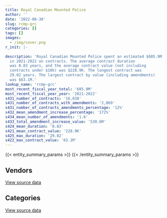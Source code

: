 ```yaml
---
title: Royal Canadian Mounted Police
author: ''
date: '2022-08-30'
slug: rcmp-grc
categories: []
tags: []
images:
  - /img/cover.png
r_init: |-
  
description: 'Royal Canadian Mounted Police spent an estimated $605.9M
  in 2021-2022 on contracts. The average contract duration
  was 0.83 years, and the average contract value (not including
  contracts under $10k) was $228.9K. The longest contract was
  29.02 years. The largest contract by value (including amendments)
  was $63.1M.'
lookup_name: 'rcmp-grc'
most_recent_fiscal_year_total: '605.9M'
most_recent_fiscal_year_year: '2021-2022'
s431_number_of_contracts: '16,838'
s431_number_of_contracts_with_amendments: '2,069'
s431_number_of_contracts_amendments_percentage: '12%'
s432_mean_amendment_increase_percentage: '172%'
s434_mean_number_of_amendments: '1.6'
s433_total_amendment_increase_value: '530.6M'
s424_mean_duration: '0.83'
s421_mean_contract_value: '228.9K'
s425_max_duration: '29.02'
s422_max_contract_value: '63.1M'
---
```


<script src="/rmarkdown-libs/htmlwidgets/htmlwidgets.js"></script>
<link href="/rmarkdown-libs/datatables-css/datatables-crosstalk.css" rel="stylesheet" />
<script src="/rmarkdown-libs/datatables-binding/datatables.js"></script>
<script src="/rmarkdown-libs/jquery/jquery-3.6.0.min.js"></script>
<link href="/rmarkdown-libs/dt-core-bootstrap/css/dataTables.bootstrap.min.css" rel="stylesheet" />
<link href="/rmarkdown-libs/dt-core-bootstrap/css/dataTables.bootstrap.extra.css" rel="stylesheet" />
<script src="/rmarkdown-libs/dt-core-bootstrap/js/jquery.dataTables.min.js"></script>
<script src="/rmarkdown-libs/dt-core-bootstrap/js/dataTables.bootstrap.min.js"></script>
<link href="/rmarkdown-libs/crosstalk/css/crosstalk.min.css" rel="stylesheet" />
<script src="/rmarkdown-libs/crosstalk/js/crosstalk.min.js"></script>
<script src="/rmarkdown-libs/htmlwidgets/htmlwidgets.js"></script>
<link href="/rmarkdown-libs/datatables-css/datatables-crosstalk.css" rel="stylesheet" />
<script src="/rmarkdown-libs/datatables-binding/datatables.js"></script>
<script src="/rmarkdown-libs/jquery/jquery-3.6.0.min.js"></script>
<link href="/rmarkdown-libs/dt-core-bootstrap/css/dataTables.bootstrap.min.css" rel="stylesheet" />
<link href="/rmarkdown-libs/dt-core-bootstrap/css/dataTables.bootstrap.extra.css" rel="stylesheet" />
<script src="/rmarkdown-libs/dt-core-bootstrap/js/jquery.dataTables.min.js"></script>
<script src="/rmarkdown-libs/dt-core-bootstrap/js/dataTables.bootstrap.min.js"></script>
<link href="/rmarkdown-libs/crosstalk/css/crosstalk.min.css" rel="stylesheet" />
<script src="/rmarkdown-libs/crosstalk/js/crosstalk.min.js"></script>

{{< entity_summary_params >}}
{{< /entity_summary_params >}}

## Vendors

<div id="htmlwidget-1" style="width:100%;height:auto;" class="datatables html-widget"></div>
<script type="application/json" data-for="htmlwidget-1">{"x":{"style":"bootstrap","filter":"none","vertical":false,"data":[["<a href=\"/vendors/1x1_architecture/\">1X1 Architecture<\/a>","<a href=\"/vendors/3d_datacomm/\">3D datacomm<\/a>","<a href=\"/vendors/3m_canada_company/\">3M Canada Company<\/a>","<a href=\"/vendors/4_office_automation/\">4 Office Automation<\/a>","<a href=\"/vendors/abbott/\">Abbott<\/a>","<a href=\"/vendors/acart_communications/\">Acart Communications<\/a>","<a href=\"/vendors/accenture/\">Accenture<\/a>","<a href=\"/vendors/access_2_networks/\">Access 2 Networks<\/a>","<a href=\"/vendors/acklands_grainger/\">Acklands Grainger<\/a>","<a href=\"/vendors/act/\">ACT<\/a>","<a href=\"/vendors/adapt_pharma_canada/\">Adapt Pharma Canada<\/a>","<a href=\"/vendors/adga_group/\">ADGA Group<\/a>","<a href=\"/vendors/adobe/\">Adobe<\/a>","<a href=\"/vendors/adrm_technology_consulting/\">ADRM Technology Consulting<\/a>","<a href=\"/vendors/advanced_business_interiors/\">Advanced Business Interiors<\/a>","<a href=\"/vendors/advanced_chippewa_technologies/\">Advanced Chippewa Technologies<\/a>","<a href=\"/vendors/aecom/\">AECOM<\/a>","<a href=\"/vendors/aeg_fuels/\">AEG Fuels<\/a>","<a href=\"/vendors/aero_feu/\">Aero Feu<\/a>","<a href=\"/vendors/aero_supplies/\">Aero Supplies<\/a>","<a href=\"/vendors/agilent/\">Agilent<\/a>","<a href=\"/vendors/ainsworth/\">Ainsworth<\/a>","<a href=\"/vendors/air_inuit/\">Air Inuit<\/a>","<a href=\"/vendors/air_tindi/\">Air Tindi<\/a>","<a href=\"/vendors/airboss_defense/\">AirBoss Defense<\/a>","<a href=\"/vendors/airbus/\">Airbus<\/a>","<a href=\"/vendors/alliance_energy/\">Alliance Energy<\/a>","<a href=\"/vendors/alpine_helicopters/\">Alpine Helicopters<\/a>","<a href=\"/vendors/altis_human_resources/\">Altis Human Resources<\/a>","<a href=\"/vendors/anixter/\">Anixter<\/a>","<a href=\"/vendors/aon_reed_stenhouse/\">Aon Reed Stenhouse<\/a>","<a href=\"/vendors/apparel_trimmings/\">Apparel Trimmings<\/a>","<a href=\"/vendors/applied_electonics/\">Applied Electonics<\/a>","<a href=\"/vendors/aqua_lung_canada/\">Aqua Lung Canada<\/a>","<a href=\"/vendors/architecture_49/\">Architecture 49<\/a>","<a href=\"/vendors/architecture_evoq/\">Architecture EVOQ<\/a>","<a href=\"/vendors/artemp_personnel_services/\">Artemp Personnel Services<\/a>","<a href=\"/vendors/artex_sportswear/\">Artex Sportswear<\/a>","<a href=\"/vendors/asc_germany/\">ASC Germany<\/a>","<a href=\"/vendors/atco/\">ATCO<\/a>","<a href=\"/vendors/atlantic_business_interiors/\">Atlantic Business Interiors<\/a>","<a href=\"/vendors/avi_spl_canada/\">AVI SPL Canada<\/a>","<a href=\"/vendors/baja_construction_canada/\">Baja Construction Canada<\/a>","<a href=\"/vendors/bargreen_ellingson/\">Bargreen Ellingson<\/a>","<a href=\"/vendors/bc_hydro/\">BC Hydro<\/a>","<a href=\"/vendors/bell_canada/\">Bell Canada<\/a>","<a href=\"/vendors/bighorn_construction/\">Bighorn Construction<\/a>","<a href=\"/vendors/bird_construction_company/\">Bird Construction Company<\/a>","<a href=\"/vendors/black_mcdonald/\">Black McDonald<\/a>","<a href=\"/vendors/blackberry/\">Blackberry<\/a>","<a href=\"/vendors/bluewave_energy/\">Bluewave Energy<\/a>","<a href=\"/vendors/bmc_software_canada/\">BMC Software Canada<\/a>","<a href=\"/vendors/bombardier/\">Bombardier<\/a>","<a href=\"/vendors/bouthillette_parizeau/\">Bouthillette Parizeau<\/a>","<a href=\"/vendors/brawn_construction/\">Brawn Construction<\/a>","<a href=\"/vendors/brook_construction/\">Brook Construction<\/a>","<a href=\"/vendors/brookfield_asset_management/\">Brookfield Asset Management<\/a>","<a href=\"/vendors/brookfield_global_integrated_solutions/\">Brookfield Global Integrated Solutions<\/a>","<a href=\"/vendors/brs_innovations/\">BRS Innovations<\/a>","<a href=\"/vendors/bureau_veritas/\">Bureau Veritas<\/a>","<a href=\"/vendors/buttcon/\">Buttcon<\/a>","<a href=\"/vendors/cache_computer_consulting/\">Cache Computer Consulting<\/a>","<a href=\"/vendors/cadex/\">Cadex<\/a>","<a href=\"/vendors/calian/\">Calian<\/a>","<a href=\"/vendors/canada_post/\">Canada Post<\/a>","<a href=\"/vendors/canadian_bank_note_company/\">Canadian Bank Note Company<\/a>","<a href=\"/vendors/canadian_corps_of_commissionaires/\">Canadian Corps of Commissionaires<\/a>","<a href=\"/vendors/canadian_helicopters/\">Canadian Helicopters<\/a>","<a href=\"/vendors/canadian_maritime_engineering/\">Canadian Maritime Engineering<\/a>","<a href=\"/vendors/canadian_north/\">Canadian North<\/a>","<a href=\"/vendors/canon/\">Canon<\/a>","<a href=\"/vendors/cansel_survey_equipment/\">Cansel Survey Equipment<\/a>","<a href=\"/vendors/carahsoft_technology/\">Carahsoft Technology<\/a>","<a href=\"/vendors/carmichael_engineering/\">Carmichael Engineering<\/a>","<a href=\"/vendors/cascade_aerospace/\">Cascade Aerospace<\/a>","<a href=\"/vendors/cbci_telecom/\">CBCI Telecom<\/a>","<a href=\"/vendors/cbcl/\">CBCL<\/a>","<a href=\"/vendors/cdw_canada/\">CDW Canada<\/a>","<a href=\"/vendors/cgi/\">CGI<\/a>","<a href=\"/vendors/chandos_construction/\">Chandos Construction<\/a>","<a href=\"/vendors/charron_human_resources/\">Charron Human Resources<\/a>","<a href=\"/vendors/cima/\">CIMA<\/a>","<a href=\"/vendors/cision_canada/\">Cision Canada<\/a>","<a href=\"/vendors/cistel_technology/\">Cistel Technology<\/a>","<a href=\"/vendors/click_networks/\">Click Networks<\/a>","<a href=\"/vendors/closereach/\">CloseReach<\/a>","<a href=\"/vendors/cofomo/\">Cofomo<\/a>","<a href=\"/vendors/colliers_project_leaders/\">Colliers Project Leaders<\/a>","<a href=\"/vendors/colt_canada/\">Colt Canada<\/a>","<a href=\"/vendors/commvault_systems/\">Commvault Systems<\/a>","<a href=\"/vendors/compugen/\">Compugen<\/a>","<a href=\"/vendors/con_pro_industries_canada/\">Con Pro Industries Canada<\/a>","<a href=\"/vendors/concept_controls/\">Concept Controls<\/a>","<a href=\"/vendors/construction_couture_tanguay/\">Construction Couture Tanguay<\/a>","<a href=\"/vendors/construction_ric/\">Construction RIC<\/a>","<a href=\"/vendors/contract_community/\">Contract Community<\/a>","<a href=\"/vendors/convergint_technologies/\">Convergint Technologies<\/a>","<a href=\"/vendors/coradix_technology_consulting/\">Coradix Technology Consulting<\/a>","<a href=\"/vendors/ctoms/\">CTOMS<\/a>","<a href=\"/vendors/cummins_canada/\">Cummins Canada<\/a>","<a href=\"/vendors/d4is_solutions/\">D4IS Solutions<\/a>","<a href=\"/vendors/dalian_enterprises/\">Dalian Enterprises<\/a>","<a href=\"/vendors/decisive_group/\">Decisive Group<\/a>","<a href=\"/vendors/defran/\">Defran<\/a>","<a href=\"/vendors/delco_automation/\">Delco Automation<\/a>","<a href=\"/vendors/dell_computer/\">Dell Computer<\/a>","<a href=\"/vendors/deloitte_and_touche/\">Deloitte and Touche<\/a>","<a href=\"/vendors/dillon_consulting/\">Dillon Consulting<\/a>","<a href=\"/vendors/dls_technology/\">DLS Technology<\/a>","<a href=\"/vendors/donna_cona/\">Donna Cona<\/a>","<a href=\"/vendors/draeger/\">Draeger<\/a>","<a href=\"/vendors/dymech_engineering/\">Dymech Engineering<\/a>","<a href=\"/vendors/dynabook_canada/\">Dynabook Canada<\/a>","<a href=\"/vendors/e_construction/\">E Construction<\/a>","<a href=\"/vendors/ebsco_canada/\">EBSCO Canada<\/a>","<a href=\"/vendors/eclipsys_solutions/\">Eclipsys Solutions<\/a>","<a href=\"/vendors/ecole_de_langues_abce/\">Ecole De Langues Abce<\/a>","<a href=\"/vendors/ekos_research_associates/\">Ekos Research Associates<\/a>","<a href=\"/vendors/ellisdon/\">Ellisdon<\/a>","<a href=\"/vendors/elsevier/\">Elsevier<\/a>","<a href=\"/vendors/emcon_services/\">Emcon Services<\/a>","<a href=\"/vendors/emergent_biosolutions/\">Emergent Biosolutions<\/a>","<a href=\"/vendors/empowered_networks/\">Empowered Networks<\/a>","<a href=\"/vendors/entrust/\">Entrust<\/a>","<a href=\"/vendors/eperformance/\">Eperformance<\/a>","<a href=\"/vendors/ernst_young/\">Ernst Young<\/a>","<a href=\"/vendors/esri/\">ESRI<\/a>","<a href=\"/vendors/evaluation_personnel_selection/\">Evaluation Personnel Selection<\/a>","<a href=\"/vendors/excel_human_resources/\">Excel Human Resources<\/a>","<a href=\"/vendors/exp_services/\">EXP Services<\/a>","<a href=\"/vendors/factiva/\">Factiva<\/a>","<a href=\"/vendors/fast_forward_french/\">Fast Forward French<\/a>","<a href=\"/vendors/fast_track_staffing/\">Fast Track Staffing<\/a>","<a href=\"/vendors/fca_canada/\">FCA Canada<\/a>","<a href=\"/vendors/felix_technology/\">Felix Technology<\/a>","<a href=\"/vendors/fia_group/\">Fia Group<\/a>","<a href=\"/vendors/first_air/\">First Air<\/a>","<a href=\"/vendors/flightsafety_canada/\">FlightSafety Canada<\/a>","<a href=\"/vendors/flynn_canada/\">Flynn Canada<\/a>","<a href=\"/vendors/ford_motor_company/\">Ford Motor Company<\/a>","<a href=\"/vendors/fort_garry_fire_truck/\">Fort Garry Fire Truck<\/a>","<a href=\"/vendors/gamble_technologies/\">Gamble Technologies<\/a>","<a href=\"/vendors/gap_wireless/\">Gap Wireless<\/a>","<a href=\"/vendors/garda_security_group/\">Garda Security Group<\/a>","<a href=\"/vendors/gartner/\">Gartner<\/a>","<a href=\"/vendors/gateway_mechanical_services/\">Gateway Mechanical Services<\/a>","<a href=\"/vendors/gdi_services/\">GDI Services<\/a>","<a href=\"/vendors/general_dynamics/\">General Dynamics<\/a>","<a href=\"/vendors/general_electric_canada/\">General Electric Canada<\/a>","<a href=\"/vendors/general_motors/\">General Motors<\/a>","<a href=\"/vendors/genesis_integration/\">Genesis Integration<\/a>","<a href=\"/vendors/gfl_environmental/\">GFL Environmental<\/a>","<a href=\"/vendors/gilmore_reproductions/\">Gilmore Reproductions<\/a>","<a href=\"/vendors/glasshouse_systems/\">GlassHouse Systems<\/a>","<a href=\"/vendors/global_knowledge/\">Global Knowledge<\/a>","<a href=\"/vendors/global_total_office/\">Global Total Office<\/a>","<a href=\"/vendors/global_upholstery/\">Global Upholstery<\/a>","<a href=\"/vendors/government_of_the_nwt/\">Government of the NWT<\/a>","<a href=\"/vendors/grand_toy/\">Grand Toy<\/a>","<a href=\"/vendors/graybridge_international_consulting/\">Graybridge International Consulting<\/a>","<a href=\"/vendors/great_slave_helicopters/\">Great Slave Helicopters<\/a>","<a href=\"/vendors/greendale_resources/\">Greendale Resources<\/a>","<a href=\"/vendors/haworth/\">Haworth<\/a>","<a href=\"/vendors/hewlett_packard/\">Hewlett Packard<\/a>","<a href=\"/vendors/hipperson_construction/\">Hipperson Construction<\/a>","<a href=\"/vendors/hitachi_data_systems/\">Hitachi Data Systems<\/a>","<a href=\"/vendors/hitrac/\">Hitrac<\/a>","<a href=\"/vendors/honeywell/\">Honeywell<\/a>","<a href=\"/vendors/horizant/\">Horizant<\/a>","<a href=\"/vendors/human_logistics/\">Human Logistics<\/a>","<a href=\"/vendors/humansystems/\">HumanSystems<\/a>","<a href=\"/vendors/hypertec/\">Hypertec<\/a>","<a href=\"/vendors/i4c_information_technology/\">I4C Information Technology<\/a>","<a href=\"/vendors/ibiska_telecom/\">Ibiska Telecom<\/a>","<a href=\"/vendors/ibm_canada/\">IBM Canada<\/a>","<a href=\"/vendors/illumina_canada/\">Illumina Canada<\/a>","<a href=\"/vendors/imperial_oil/\">Imperial Oil<\/a>","<a href=\"/vendors/info_tech_research_group/\">Info Tech Research Group<\/a>","<a href=\"/vendors/insa/\">Insa<\/a>","<a href=\"/vendors/integra_networks/\">Integra Networks<\/a>","<a href=\"/vendors/interactive_audio_visual/\">Interactive Audio Visual<\/a>","<a href=\"/vendors/international_reporting/\">International Reporting<\/a>","<a href=\"/vendors/interworks_contracting/\">Interworks Contracting<\/a>","<a href=\"/vendors/inukshuk_construction/\">Inukshuk Construction<\/a>","<a href=\"/vendors/ipss/\">IPSS<\/a>","<a href=\"/vendors/iron_mountain/\">Iron Mountain<\/a>","<a href=\"/vendors/island_west_coast_developments/\">Island West Coast Developments<\/a>","<a href=\"/vendors/itex/\">ITEX<\/a>","<a href=\"/vendors/jht_defense/\">JHT Defense<\/a>","<a href=\"/vendors/johnson_controls_canada/\">Johnson Controls Canada<\/a>","<a href=\"/vendors/joneljim_concrete_construction/\">Joneljim Concrete Construction<\/a>","<a href=\"/vendors/jp2g_consultants/\">JP2G Consultants<\/a>","<a href=\"/vendors/k_rite_construction/\">K Rite Construction<\/a>","<a href=\"/vendors/kenn_borek_air/\">Kenn Borek Air<\/a>","<a href=\"/vendors/keysight_technologies_canada/\">Keysight Technologies Canada<\/a>","<a href=\"/vendors/kia_canada/\">Kia Canada<\/a>","<a href=\"/vendors/kone/\">KONE<\/a>","<a href=\"/vendors/kongsberg/\">Kongsberg<\/a>","<a href=\"/vendors/konica_minolta_business_solutions/\">Konica Minolta Business Solutions<\/a>","<a href=\"/vendors/kpmg/\">KPMG<\/a>","<a href=\"/vendors/kudlik_construction/\">Kudlik Construction<\/a>","<a href=\"/vendors/l_p_royer/\">L P Royer<\/a>","<a href=\"/vendors/l3harris/\">L3Harris<\/a>","<a href=\"/vendors/language_research_development_group/\">Language Research Development Group<\/a>","<a href=\"/vendors/lansdowne_technologies/\">Lansdowne Technologies<\/a>","<a href=\"/vendors/larry_penner_enterprises/\">Larry Penner Enterprises<\/a>","<a href=\"/vendors/laurentian_technologies/\">Laurentian Technologies<\/a>","<a href=\"/vendors/laval_fortin/\">Laval Fortin<\/a>","<a href=\"/vendors/lear_construction/\">Lear Construction<\/a>","<a href=\"/vendors/lengkeek_vessel_engineering/\">Lengkeek Vessel Engineering<\/a>","<a href=\"/vendors/levaero_aviation/\">Levaero Aviation<\/a>","<a href=\"/vendors/levitt_safety/\">Levitt Safety<\/a>","<a href=\"/vendors/life_technologies/\">Life Technologies<\/a>","<a href=\"/vendors/lloyd_libke_law_enforcement_sales/\">Lloyd Libke Law Enforcement Sales<\/a>","<a href=\"/vendors/m_d_charlton/\">M D Charlton<\/a>","<a href=\"/vendors/manitoba_hydro/\">Manitoba Hydro<\/a>","<a href=\"/vendors/maplesoft_consulting/\">Maplesoft Consulting<\/a>","<a href=\"/vendors/med_eng_holdings/\">Med Eng Holdings<\/a>","<a href=\"/vendors/mega_tech/\">Mega Tech<\/a>","<a href=\"/vendors/meggitt/\">Meggitt<\/a>","<a href=\"/vendors/mercury_marine/\">Mercury Marine<\/a>","<a href=\"/vendors/metalcraft_marine/\">Metalcraft Marine<\/a>","<a href=\"/vendors/michel_bastarache_societe_professionnelle/\">Michel Bastarache Societe Professionnelle<\/a>","<a href=\"/vendors/microsoft_canada/\">Microsoft Canada<\/a>","<a href=\"/vendors/mid_canada_mod_center/\">Mid Canada Mod Center<\/a>","<a href=\"/vendors/millbrook_tactical/\">Millbrook Tactical<\/a>","<a href=\"/vendors/mindwire_systems/\">Mindwire Systems<\/a>","<a href=\"/vendors/ministry_of_finance/\">Ministry of Finance<\/a>","<a href=\"/vendors/mishkumi_technologies/\">Mishkumi Technologies<\/a>","<a href=\"/vendors/mitsubishi_motor_sales/\">Mitsubishi Motor Sales<\/a>","<a href=\"/vendors/mnp/\">MNP<\/a>","<a href=\"/vendors/mobile_resource_group/\">Mobile Resource Group<\/a>","<a href=\"/vendors/modis_canada/\">Modis Canada<\/a>","<a href=\"/vendors/morneau_shepell/\">Morneau Shepell<\/a>","<a href=\"/vendors/morpho_canada/\">Morpho Canada<\/a>","<a href=\"/vendors/morrison_hershfield/\">Morrison Hershfield<\/a>","<a href=\"/vendors/motorola_solutions_canada/\">Motorola Solutions Canada<\/a>","<a href=\"/vendors/mustang_survival/\">Mustang Survival<\/a>","<a href=\"/vendors/national_arts_centre/\">National Arts Centre<\/a>","<a href=\"/vendors/nattiq/\">NATTIQ<\/a>","<a href=\"/vendors/ndl_construction/\">NDL Construction<\/a>","<a href=\"/vendors/newfound_recruiting/\">Newfound Recruiting<\/a>","<a href=\"/vendors/niche_technology/\">Niche Technology<\/a>","<a href=\"/vendors/nimble_information_strategies/\">Nimble Information Strategies<\/a>","<a href=\"/vendors/nisha_techonologies/\">Nisha Techonologies<\/a>","<a href=\"/vendors/nissan_canada/\">Nissan Canada<\/a>","<a href=\"/vendors/nitam_solutions/\">Nitam Solutions<\/a>","<a href=\"/vendors/norr/\">NORR<\/a>","<a href=\"/vendors/north_cariboo_air/\">North Cariboo Air<\/a>","<a href=\"/vendors/northern_micro/\">Northern Micro<\/a>","<a href=\"/vendors/northwestel/\">Northwestel<\/a>","<a href=\"/vendors/nova_networks/\">Nova Networks<\/a>","<a href=\"/vendors/nrns/\">NRNS<\/a>","<a href=\"/vendors/nuix_north_america/\">Nuix North America<\/a>","<a href=\"/vendors/number_ten_architectural_group/\">Number Ten Architectural Group<\/a>","<a href=\"/vendors/olin/\">Olin<\/a>","<a href=\"/vendors/onx_enterprise_solutions/\">OnX Enterprise Solutions<\/a>","<a href=\"/vendors/openframe_technologies/\">OpenFrame Technologies<\/a>","<a href=\"/vendors/opentext/\">OpenText<\/a>","<a href=\"/vendors/oracle_canada/\">Oracle Canada<\/a>","<a href=\"/vendors/orangutech/\">Orangutech<\/a>","<a href=\"/vendors/otis_elevator/\">Otis Elevator<\/a>","<a href=\"/vendors/pacific_safety_products/\">Pacific Safety Products<\/a>","<a href=\"/vendors/pal_aerospace/\">PAL Aerospace<\/a>","<a href=\"/vendors/paladin_group/\">Paladin Group<\/a>","<a href=\"/vendors/panasonic/\">Panasonic<\/a>","<a href=\"/vendors/pattison_sign_group/\">Pattison Sign Group<\/a>","<a href=\"/vendors/pcl_constructors/\">PCL Constructors<\/a>","<a href=\"/vendors/peerless_garments/\">Peerless Garments<\/a>","<a href=\"/vendors/penn_construction_canada/\">Penn Construction Canada<\/a>","<a href=\"/vendors/peter_j_kindree_architect/\">Peter J Kindree Architect<\/a>","<a href=\"/vendors/petrovalue_products/\">PetroValue Products<\/a>","<a href=\"/vendors/phaselock_systems_international/\">Phaselock Systems International<\/a>","<a href=\"/vendors/pitney_bowes/\">Pitney Bowes<\/a>","<a href=\"/vendors/podolinsky_equipment/\">Podolinsky Equipment<\/a>","<a href=\"/vendors/polaris_industries/\">Polaris Industries<\/a>","<a href=\"/vendors/pomerleau/\">Pomerleau<\/a>","<a href=\"/vendors/port_of_spain_holdings/\">Port of Spain Holdings<\/a>","<a href=\"/vendors/pricewaterhouse_coopers/\">Pricewaterhouse Coopers<\/a>","<a href=\"/vendors/printers_plus/\">Printers Plus<\/a>","<a href=\"/vendors/promaxis/\">Promaxis<\/a>","<a href=\"/vendors/proquest/\">ProQuest<\/a>","<a href=\"/vendors/prosci_canada/\">Prosci Canada<\/a>","<a href=\"/vendors/purelogic/\">PureLogic<\/a>","<a href=\"/vendors/purespirit_solutions/\">PureSpirIT Solutions<\/a>","<a href=\"/vendors/qm_environmental/\">QM Environmental<\/a>","<a href=\"/vendors/qmr/\">QMR<\/a>","<a href=\"/vendors/quintet_consulting/\">Quintet Consulting<\/a>","<a href=\"/vendors/quorex_construction_services/\">Quorex Construction Services<\/a>","<a href=\"/vendors/r_e_gilmore_investments/\">R E Gilmore Investments<\/a>","<a href=\"/vendors/rampart_international/\">Rampart International<\/a>","<a href=\"/vendors/raymond_chabot_grant_thornton/\">Raymond Chabot Grant Thornton<\/a>","<a href=\"/vendors/republic_architecture/\">Republic Architecture<\/a>","<a href=\"/vendors/revision_military/\">Revision Military<\/a>","<a href=\"/vendors/ricoh/\">Ricoh<\/a>","<a href=\"/vendors/rogers/\">Rogers<\/a>","<a href=\"/vendors/rohde_schwarz_canada/\">Rohde Schwarz Canada<\/a>","<a href=\"/vendors/rosborough_boats/\">Rosborough Boats<\/a>","<a href=\"/vendors/sap/\">SAP<\/a>","<a href=\"/vendors/sas_institute/\">SAS Institute<\/a>","<a href=\"/vendors/sasktel/\">SaskTel<\/a>","<a href=\"/vendors/scalar_decisions/\">Scalar Decisions<\/a>","<a href=\"/vendors/schoeler_heaton_architects/\">Schoeler Heaton Architects<\/a>","<a href=\"/vendors/sdl_international_canada/\">SDL International Canada<\/a>","<a href=\"/vendors/sepw_architecture/\">SEPW Architecture<\/a>","<a href=\"/vendors/shaw_cable/\">Shaw Cable<\/a>","<a href=\"/vendors/shell_canada_products/\">Shell Canada Products<\/a>","<a href=\"/vendors/shi_canada/\">SHI Canada<\/a>","<a href=\"/vendors/si_systems/\">SI Systems<\/a>","<a href=\"/vendors/simex_defence/\">Simex Defence<\/a>","<a href=\"/vendors/smiths_detection/\">Smiths Detection<\/a>","<a href=\"/vendors/snc_lavalin/\">SNC Lavalin<\/a>","<a href=\"/vendors/softchoice/\">Softchoice<\/a>","<a href=\"/vendors/solotech/\">Solotech<\/a>","<a href=\"/vendors/somos/\">Somos<\/a>","<a href=\"/vendors/st_john_ambulance/\">St John Ambulance<\/a>","<a href=\"/vendors/st_joseph_print_group/\">St Joseph Print Group<\/a>","<a href=\"/vendors/st_ops_tactical_training_canada/\">St Ops Tactical Training Canada<\/a>","<a href=\"/vendors/stantec/\">Stantec<\/a>","<a href=\"/vendors/stoneworks_technologies/\">Stoneworks Technologies<\/a>","<a href=\"/vendors/subaru_canada/\">Subaru Canada<\/a>","<a href=\"/vendors/summit_canada_distributors/\">Summit Canada Distributors<\/a>","<a href=\"/vendors/super_channel_international/\">Super Channel International<\/a>","<a href=\"/vendors/sutherland_excavating/\">Sutherland Excavating<\/a>","<a href=\"/vendors/systematix_solutions/\">Systematix Solutions<\/a>","<a href=\"/vendors/systemscope/\">Systemscope<\/a>","<a href=\"/vendors/tankatek/\">Tankatek<\/a>","<a href=\"/vendors/taurus_contractors/\">Taurus Contractors<\/a>","<a href=\"/vendors/teknion/\">Teknion<\/a>","<a href=\"/vendors/telecom_computer_services/\">Telecom Computer Services<\/a>","<a href=\"/vendors/telesat/\">Telesat<\/a>","<a href=\"/vendors/telus_canada/\">Telus Canada<\/a>","<a href=\"/vendors/tenaquip/\">Tenaquip<\/a>","<a href=\"/vendors/teramach_technologies/\">Teramach Technologies<\/a>","<a href=\"/vendors/tervita/\">Tervita<\/a>","<a href=\"/vendors/tes_contract_services/\">TES Contract Services<\/a>","<a href=\"/vendors/testforce_systems/\">Testforce Systems<\/a>","<a href=\"/vendors/tetra_tech/\">Tetra Tech<\/a>","<a href=\"/vendors/thales/\">Thales<\/a>","<a href=\"/vendors/the_aim_group/\">The AIM Group<\/a>","<a href=\"/vendors/the_halifax_computer_consulting_group/\">The Halifax Computer Consulting Group<\/a>","<a href=\"/vendors/the_mathworks/\">The Mathworks<\/a>","<a href=\"/vendors/the_right_door_consulting/\">The Right Door Consulting<\/a>","<a href=\"/vendors/the_vcan_group/\">The VCAN Group<\/a>","<a href=\"/vendors/thermo_fisher_scientific/\">Thermo Fisher Scientific<\/a>","<a href=\"/vendors/thomas_schmidt/\">Thomas Schmidt<\/a>","<a href=\"/vendors/thomson_reuters/\">Thomson Reuters<\/a>","<a href=\"/vendors/thyssenkrupp_elevator/\">Thyssenkrupp Elevator<\/a>","<a href=\"/vendors/tiree/\">Tiree<\/a>","<a href=\"/vendors/titan_boats/\">Titan Boats<\/a>","<a href=\"/vendors/toromont/\">Toromont<\/a>","<a href=\"/vendors/toshiba_canada/\">Toshiba Canada<\/a>","<a href=\"/vendors/totem_offisource/\">Totem Offisource<\/a>","<a href=\"/vendors/toyota/\">Toyota<\/a>","<a href=\"/vendors/tpg_technology_consultants/\">Tpg Technology Consultants<\/a>","<a href=\"/vendors/transpolar_technology/\">Transpolar Technology<\/a>","<a href=\"/vendors/transwest_air/\">Transwest Air<\/a>","<a href=\"/vendors/troy_life_fire_safety/\">Troy Life Fire Safety<\/a>","<a href=\"/vendors/turtle_island_staffing/\">Turtle Island Staffing<\/a>","<a href=\"/vendors/tyco_integrated_fire_security/\">Tyco Integrated Fire Security<\/a>","<a href=\"/vendors/ultra_electronics/\">Ultra Electronics<\/a>","<a href=\"/vendors/unisource/\">Unisource<\/a>","<a href=\"/vendors/united_rentals_of_canada/\">United Rentals of Canada<\/a>","<a href=\"/vendors/universal_helicopters/\">Universal Helicopters<\/a>","<a href=\"/vendors/universite_laval/\">Universite Laval<\/a>","<a href=\"/vendors/university_of_alberta/\">University of Alberta<\/a>","<a href=\"/vendors/university_of_ottawa/\">University of Ottawa<\/a>","<a href=\"/vendors/university_of_regina/\">University of Regina<\/a>","<a href=\"/vendors/uqsuq/\">Uqsuq<\/a>","<a href=\"/vendors/vector_aerospace/\">Vector Aerospace<\/a>","<a href=\"/vendors/veritaaq_technology_house/\">Veritaaq Technology House<\/a>","<a href=\"/vendors/visiontec/\">Visiontec<\/a>","<a href=\"/vendors/vmware/\">VMware<\/a>","<a href=\"/vendors/vwr_international/\">VWR International<\/a>","<a href=\"/vendors/waste_connections_of_canada/\">Waste Connections of Canada<\/a>","<a href=\"/vendors/waste_management_of_canada/\">Waste Management of Canada<\/a>","<a href=\"/vendors/watchguard_video/\">WatchGuard Video<\/a>","<a href=\"/vendors/waters/\">Waters<\/a>","<a href=\"/vendors/wesco_distribution_canada/\">WESCO Distribution Canada<\/a>","<a href=\"/vendors/westbury_national_show_systems/\">Westbury National Show Systems<\/a>","<a href=\"/vendors/westower_communications/\">WesTower Communications<\/a>","<a href=\"/vendors/wildstone_construction/\">Wildstone Construction<\/a>","<a href=\"/vendors/wolters_kluwer/\">Wolters Kluwer<\/a>","<a href=\"/vendors/woodward_s_oil/\">Woodward’s Oil<\/a>","<a href=\"/vendors/workdynamics_technologies/\">WorkDynamics Technologies<\/a>","<a href=\"/vendors/world_fuel_services/\">World Fuel Services<\/a>","<a href=\"/vendors/wsp/\">WSP<\/a>","<a href=\"/vendors/xerox/\">Xerox<\/a>","<a href=\"/vendors/yamaha_motors_canada/\">Yamaha Motors Canada<\/a>","<a href=\"/vendors/zodiac_hurricane_technologies/\">Zodiac Hurricane Technologies<\/a>","<a href=\"/vendors/zoll_medical_canada/\">ZOLL Medical Canada<\/a>"],[86568.78,null,1848744.09,63345.08,null,76840,24860,10644.6,119796.66,null,203733.1,456153.04,11299.72,77637.52,110805.28,370435.1,522206.16,null,104501.77,null,564219.11,null,285071.27,47800.24,null,9035430.54,null,null,716157.42,203949.79,336730.99,1557279.49,32216.97,41437.23,121089.17,207342.64,null,949936.82,81276.04,368876.95,null,154856.64,null,null,2342.08,12856594.86,1104039.09,254961.5,138931.86,null,414888.11,null,null,20177.39,null,468229.18,275375.05,800252.58,12676.45,15768.39,1869160.1,1328347,null,784636.15,null,null,74856248.92,221699.83,31615.5,3082277.34,3738.45,null,677748.61,77110.91,null,34381.27,null,419239.56,186459.82,null,null,11336.54,13727.73,398899.34,null,45186.06,1339321.59,null,2247471.32,45335.9,10675.63,null,93521.99,2012062.5,2875037.17,46820.38,null,2283945.51,838488.77,31608.9,146412.63,427976.24,3475848.18,17313.86,null,1295615.63,null,null,null,null,349933.41,null,null,null,120795.97,1608937.16,150680.29,46647.67,4165784.2,16542.89,844512.85,null,null,249671.71,47119.02,null,1192980.66,null,37506.93,48600.55,null,101770.3,null,8545529.96,141533.41,null,103152.95,871961.42,64903.65,31357992.02,null,null,39319.23,null,3299622.26,215617.42,517154.61,5945811.84,10392.9,26705224.21,2721475.81,215745.3,164755.25,75074.44,175923.41,null,272102.36,4457424.24,36573.15,null,7129.82,59045.74,302999.24,47267.67,null,null,null,49530.05,18300.35,null,null,4347283.43,null,284861.12,3393643.99,189261.4,553840.36,null,null,18919.27,97583.42,null,3109569.71,2236284.14,377592.03,211013.07,6338059.05,391986.62,11550.04,73553.44,null,40205.4,1648457.56,null,null,null,null,null,290280.84,23876.33,29688.75,503738.72,5528612.88,158691.62,616605.83,null,null,2888340.99,3143970.75,68998.82,1047287.01,776680.01,1829905.91,378038.18,3405955.97,7207.5,366361.28,228595.06,2772035.76,16712.28,149307.09,24998.99,2295165.69,1531597.77,null,610058.96,3748538.6,195790.21,190948.58,233071.79,15015,24627.25,2751954.88,1154053.59,503660.67,null,53185356.99,122620.27,null,148103.85,507862.73,null,1248273.19,null,8357300.49,763108.31,129501.86,536540.67,444363.94,1501528.78,null,57528.95,1669475.61,4547.18,54075,1441237.33,null,247781.42,27800.69,3010340.12,500043.77,null,260491.35,103826.57,610161.77,5657990.22,63648.29,8388581.36,822614.56,822232.14,226083.08,null,98665.32,16698.79,108559.3,1146296.92,null,null,49096.32,14996.02,8781.48,4568.53,21016.25,11921.75,256077.13,33907.65,null,46188.75,1544555.15,790308.57,1378144.7,null,70210.54,null,134827.9,130416.96,71107.62,null,568911.88,null,844397.66,326692.12,401730.02,null,912030.66,45235.23,775651.41,10447.98,8218907.43,61377.87,611765.94,31500,359291.64,61650.25,224855.96,3944.63,70932.02,167124.23,2078366.26,53292.68,1326523.49,1436584.59,null,598338.89,822608.49,19611.28,null,1625128.39,418355.63,1414036.81,null,629134.81,13302.51,null,20000,101875.15,1119208.71,null,null,null,null,null,null,841511.77,380341.14,null,285688.58,4429.63,2943713.44,206458.77,22896.23,87411.15,313285.46,3180341.88,28839.2,19770.75,null,null,null,15454.95,801806.89,36261.23,null,null,520234.43,13200,null,2706070.88,388900.74,108792.97,310796.98,274011.31,190693.8,24607.46,null,115901.43,2304337.85,506717.23,88543.38,null,737318.23,null,null,null,10836.7,142705.44,68752.31,661790.63,335736.09,null,null],[212551.24,166100.02,1853809.14,97830.41,139743.35,null,391920.16,null,127684.81,36532.02,1596281.13,611313.5,null,120833.62,225791.43,157720.28,580934.51,null,18605.85,72005.37,655208.42,null,null,26018.99,40347.78,811075.94,167601,null,1191425.52,19742.76,274847.13,1471705.33,320062.58,25427.97,471662.09,207910.7,247217.64,1234214.43,22556.16,null,23583.94,70772.64,null,null,2348.5,10663250.33,null,174447.35,149631.5,null,220068.68,null,21601.25,54300.91,421161.87,3356007.93,276129.5,431925.72,null,38799.57,3000493.84,1664453.61,null,2223049.9,12317,480608.92,68681207.25,200404.48,14375,null,24174.06,23584.85,779130.56,17100.29,null,26143.75,null,394240.46,292392.33,null,null,20085.75,16155.47,792668.23,null,45685.36,1495788.78,99907.5,1694545.51,321205.59,96812.88,null,216824.58,null,null,null,370812.27,2113271.45,554877.23,null,385560,299105.08,389409.86,null,31083.4,1169282.13,2255.7,15171.38,null,null,null,null,75389.06,null,110567.59,1594147.88,132347.2,62705.01,7706940.31,4273.86,732093.1,null,null,823198.83,36765.72,null,628910.51,null,null,59078.54,null,81865.89,null,8468249.83,168652.51,4247713.65,25932.37,874350.36,null,31020602.49,null,19355,138967.25,null,1242722.52,150281.07,569027.52,3648437.57,19633.96,31806780.61,1899712.12,210892.21,606002.39,6363.69,92992.77,null,289059.11,null,53194.72,9282.46,25073.48,1176372.82,106187.55,76899.48,2657629.06,null,82846.05,82773.5,7150.14,110728.7,null,777639.27,null,285641.56,4194652.1,null,232668.97,210074.1,19520.91,1260609.93,11371.06,null,null,21719.04,null,null,null,89377.83,null,73754.96,null,null,1652973.88,null,12611.7,null,17449.95,null,398613.32,null,null,1268755.87,1914446.79,936342.5,10259.55,178033.28,null,2896254.25,3152584.37,123856.88,1726630.93,297127.26,1747856.25,3039083.82,3505039.75,2409.08,367365.01,242955.26,4413262.54,null,173427.55,null,1175879.41,1248522.38,20846.47,242856.9,631637.32,77381.59,72871.95,657585.34,230884.62,null,4399419.47,1394755.3,711994.78,45539,35308442.82,260701.49,60768.01,null,null,null,1251693.12,null,12161054.91,2481357.56,null,616269,1531488.09,1855188.41,null,43530.58,1765662.22,694381.05,73500,1779229.5,83823.58,221306.14,null,376683.9,489488.5,16091.46,1383094.97,null,777388.41,6021098.06,87609.04,16166816.66,8194.05,3306999.62,215870.43,null,366337.7,50341.86,null,1406919.72,3474120.27,73228.27,6240738.63,4293.76,28110.58,17280.8,65834.75,653454.34,353523.52,null,24831.75,7631.01,444510.66,216809.81,1665064.2,39550,70402.9,22602.7,144667.52,130774.27,71302.43,388810.86,574073.56,2468.2,887099.33,null,402830.65,21312.93,707939.64,45359.16,943150.88,18881.17,6989324.78,46920.79,59235.25,null,796761.72,73340.85,null,29463.94,13704.48,371180.88,604412.67,789532.73,1253861.89,856046.96,10445.42,738566.1,1586987.69,null,null,631945.88,100623.74,1506277.73,null,543627.53,null,null,3360000,95455.62,1271950.72,null,null,null,256670.08,16580.93,null,1150352.21,567886.2,null,427444.64,4441.77,2729242.07,452803.36,50622.65,null,103134.49,2113454.6,2142515.62,80795,null,227344.76,null,null,860417.05,null,null,13007.3,null,null,14972.5,2589014.69,389966.22,1614699.3,167962.19,null,1004160.46,null,null,87323,977790.3,1278834.25,14125.91,11132.57,682997.66,null,15255,11933.71,10836.7,174100.63,7489.58,974560.19,218946.46,null,null],[838313.78,471035.77,1848744.09,100803.66,440559.76,null,1363289.81,null,272198.59,null,324387.72,609643.25,null,100608.78,231741.54,416936.95,579347.26,43286.36,null,10057,404783.13,null,null,null,23659.38,913870.96,168027.65,11857.97,1188170.26,92259.11,107969.92,1146652.02,614236.24,32602.09,501388.63,207342.64,369813.28,1398058.84,1074572.79,null,null,276089.07,31011.9,13190.62,2342.08,19951022.8,null,null,118673.31,15820,62806.42,160853.22,943356.74,null,35096.82,3252588.15,275375.05,714751.48,28752.98,235558.87,2992295.77,2853905.51,null,3638712.83,null,786646.89,45875639.89,199856.93,127424,null,250630.55,19297.41,1093703.87,null,null,234322.52,null,747799.71,186459.82,570095.02,26442,25617.03,4820.61,885560.36,28335.76,45560.53,1039825.6,null,3375648.72,null,433757.02,7733153.4,210577.32,null,null,null,574189.01,1445318.18,305646.4,null,null,255372.78,9777841.88,null,65772.21,1131618.8,11435.16,67707.91,88476.02,65243.94,null,19155,825657.5,null,44643.09,816396.87,103504.45,69558.77,16164129.83,28355.1,171760,435022,33872.2,85537.53,36665.26,null,2255238.87,10500.53,19072.14,51680.95,null,46833.75,77574.5,8233186.1,120442.5,4698228.73,null,863993.23,147483,44319004.09,14666.4,281436.65,4915.91,null,2614631.93,163143.7,545972.32,3909436.32,null,21593125.16,1656140.46,99322.2,1048297.98,172749.61,10435.3,null,246882.1,null,41603.87,108782.79,null,null,42454.09,null,3540272.29,null,null,46112.44,31284.55,null,null,1037316.91,null,null,4726350.89,null,64923.47,669863.99,788582.76,4183604.34,22534.69,84517.81,null,283123.18,null,37800,null,33083.08,null,6045.49,null,null,4516.32,14516.42,55459.94,1600287.21,null,null,414156.16,null,null,1265289.32,2334963.06,654481.55,8240.1,306519.56,365068.42,null,3143970.75,null,1395867.53,974933.16,1863234.51,2508798.8,4045949.74,null,366361.28,314696.98,3458930.13,45676.87,1165637.06,null,null,1718244.11,null,152858.32,13401.45,72392.28,40040.89,151979.09,73615.38,null,4330645.05,1467377.68,163990.28,null,49548512.7,182541.82,null,null,null,null,1248273.19,null,1626576.78,1386012.9,null,530016.95,1242618.27,7042432.86,59809.25,180335.39,979120.89,381178.22,null,1523353.79,null,null,null,2579427.28,1072969.28,null,1960244.06,null,156379.22,4792498.89,107887.04,15411987.68,82070.55,null,31648.93,null,171419.4,7171.6,null,1790987.78,3532183.56,427004.38,13637718.01,99416.74,30731.58,20210.73,183696.24,246583.38,658557.21,null,2800.32,26531.59,5677222.97,30977.71,2145430.36,null,70210.54,null,208905.98,130416.96,494166.02,147146.65,5873795.28,900892.5,1155164.56,null,401730.02,13424.4,908157.46,45235.23,903448.38,19961.7,6666300.68,null,137986.33,24373.66,1929728.8,null,null,117801.84,null,176519.9,633835.46,19224.87,80746.08,26321.9,18874.15,469318.45,1412927.14,null,null,null,216948.82,2092568.03,null,592757.84,35668.41,15352.11,null,null,419540.13,10500,148196.76,null,697630.14,null,23730,1147209.17,505097.88,26162.5,138960.31,4429.63,1946629.04,898151.71,63124.31,null,1121.28,3191654.34,3112303.63,null,18747.94,null,null,null,1466339.1,505312.85,18458.52,null,null,null,null,2685925.34,253990.18,913349.68,536181.18,null,192201.03,null,54865.03,null,1115100,1077408.51,null,null,541209.28,997085.9,null,null,3181.03,96390.91,40252.38,1087772.99,222006.19,448588.58,null],[447478.21,143168.47,1403019.49,83811.16,189492.27,null,2042010.39,null,665185.76,null,175977.6,619893.46,null,19923.06,457334.3,66310.94,579347.26,59174.24,75542.3,null,1790612.41,7076.39,null,42284.1,87180.89,1013604.12,427240.16,null,458479.72,202.87,87478.14,918435.56,679316.99,27720,734926.93,207342.64,369813.28,1820979.53,36723.44,23707.36,null,209465.64,228940.81,null,2342.08,11009330.03,null,null,120323.28,null,431760.71,244630.94,null,null,null,1363413.66,218254.48,1024826.05,171497.18,152781.86,2992295.77,3714860.94,1326.44,3263745.31,null,786646.89,70716875.41,3285.32,344389.18,null,50515.22,46528.18,1297889.61,526738.95,14335.18,407261.67,48415,468237.69,186459.82,1061656.55,null,50861.24,12756.19,481295.68,385275.56,45560.53,543800.42,null,403408.91,null,75415.46,8890979.81,96905.19,null,null,null,1349081.85,1677447.83,449508.18,null,null,255372.78,2193406.87,null,430637.2,1510022.74,11435.16,152490,17152.27,258320.42,45646.22,null,null,552435.32,203684.1,null,289405.74,75880.71,16164129.83,3745.5,422055,1274615.19,null,68708.19,36665.26,6796869.45,1129093.61,57474.62,648762.14,34489.89,8597.73,61657.18,null,3155032.46,33064.5,4698228.73,null,805861.65,null,64518700.96,null,null,157782.12,14352.34,1459452.74,163143.7,538612.61,3349796.2,null,31808419.69,507142.84,8307.65,1048297.98,201053.42,28200.85,157302.78,202509.13,null,12713.5,147408.79,null,null,125160.59,null,3540272.29,109953.66,229504.8,73800.78,13912.56,null,39505.29,1148286.35,107611.57,null,3697418,null,166925.87,47200.85,7305.03,218337.02,82940.89,169500,null,283123.18,164713.69,12057.46,null,77707,11439.11,null,47646.8,38402.97,167830.65,142.32,null,1641445.38,null,24999.45,442551.6,145149.64,null,1265289.32,1783110.07,525210.04,44098.25,128486.28,null,null,null,null,2775618.66,464001.49,1902441.87,null,2378715,null,214798.12,317584.8,4214463.29,null,42618.81,null,null,2354358.89,15424.5,303984.07,10096.98,64520.19,null,45932.12,null,null,4730490.96,562420.93,14153.25,22061.82,35606632.99,453835.07,null,92855.81,null,27808.59,1377757.57,725371.58,1527449.73,1108906.77,91473.69,642101.17,1998300.38,3398289.22,46461.32,18873.83,262786.86,603646.46,23656.36,null,366746.32,null,null,3808959.46,1265731.04,null,1959379.74,null,96384.87,5861751.66,23097.45,15281302.58,436241.47,2142058.63,null,97434.85,49309.82,8348.11,46246.6,1399045.5,3532183.56,565714.44,15486840.54,null,11988.36,14390.65,239796.98,633742.81,600333.84,null,1494709.63,158863.15,6963782.68,18077.41,1844826.24,33900,134809.5,null,334412.21,141840.6,183896.07,null,1614954.53,898424.3,679240.83,null,401730.02,null,830596.54,34081.34,897461.2,10120.16,5915768.31,12232.2,62048.3,null,953536.11,null,null,29383.44,3078.48,143921.14,1327291.49,387209.41,1691019.69,null,171580.29,652214.87,1158041.67,null,20396.25,null,197237.99,1482710.68,142553.91,1147650.06,40284.97,118612.62,null,15600.51,1757088.29,null,1168130.3,179205.32,492172.9,null,91516.62,716955.28,321078.92,null,308550.1,1856.8,2149012.88,2250271.96,63124.31,null,37970.93,4391012.49,3275967.81,4852.96,null,null,83925.14,null,274290.18,408036.54,36129.57,null,null,null,null,2581940.88,186257.31,769632.96,569248.38,37532.95,59101.09,null,54865.03,null,21910.57,1555427.59,null,null,null,4193505.23,30510,null,28555.02,90078.97,198129.44,1150506.57,null,1760589.59,24753.48]],"container":"<table class=\"table table-striped table-hover row-border order-column display\">\n  <thead>\n    <tr>\n      <th>Vendor<\/th>\n      <th>2018-2019<\/th>\n      <th>2019-2020<\/th>\n      <th>2020-2021<\/th>\n      <th>2021-2022<\/th>\n    <\/tr>\n  <\/thead>\n<\/table>","options":{"order":[[4,"desc"]],"pageLength":10,"autoWidth":true,"columnDefs":[{"targets":1,"render":"function(data, type, row, meta) {\n    return type !== 'display' ? data : DTWidget.formatCurrency(data, \"$\", 2, 3, \",\", \".\", true, null);\n  }"},{"targets":2,"render":"function(data, type, row, meta) {\n    return type !== 'display' ? data : DTWidget.formatCurrency(data, \"$\", 2, 3, \",\", \".\", true, null);\n  }"},{"targets":3,"render":"function(data, type, row, meta) {\n    return type !== 'display' ? data : DTWidget.formatCurrency(data, \"$\", 2, 3, \",\", \".\", true, null);\n  }"},{"targets":4,"render":"function(data, type, row, meta) {\n    return type !== 'display' ? data : DTWidget.formatCurrency(data, \"$\", 2, 3, \",\", \".\", true, null);\n  }"},{"width":"16%","targets":[1,2,3,4]},{"className":"dt-right","targets":[1,2,3,4]}],"orderClasses":false}},"evals":["options.columnDefs.0.render","options.columnDefs.1.render","options.columnDefs.2.render","options.columnDefs.3.render"],"jsHooks":[]}</script>
<p class="text-right">
<a href="https://github.com/GoC-Spending/contracts-data/tree/main/data/out/departments/rcmp-grc/summary_by_fiscal_year_by_vendor.csv" class="source-data-link btn btn-link">View source data</a>
</p>

## Categories

<div id="htmlwidget-2" style="width:100%;height:auto;" class="datatables html-widget"></div>
<script type="application/json" data-for="htmlwidget-2">{"x":{"style":"bootstrap","filter":"none","vertical":false,"data":[["<a href=\"/categories/other/\">(Other)<\/a>","<a href=\"/categories/facilities_and_construction/\">Facilities and construction<\/a>","<a href=\"/categories/office_management/\">Office management<\/a>","<a href=\"/categories/professional_services/\">Professional services<\/a>","<a href=\"/categories/information_technology/\">Information technology<\/a>","<a href=\"/categories/medical/\">Medical<\/a>","<a href=\"/categories/transportation_and_logistics/\">Transportation and logistics<\/a>","<a href=\"/categories/industrial_products_and_services/\">Industrial products and services<\/a>","<a href=\"/categories/travel/\">Travel<\/a>","<a href=\"/categories/security_and_protection/\">Security and protection<\/a>","<a href=\"/categories/human_capital/\">Human capital<\/a>"],[894704.21,133800297,10414571.58,31044468.15,173884353.99,4823115.23,120636799.49,35562427.56,1413969.81,83314320.02,7135168.56],[623142.04,107929563.1,5852812.91,32622702.38,148989706.4,5251180.72,111778892.16,42461366.49,512830.88,77821582.92,6807591.45],[284325.5,118878908.52,8752480.81,38699088.62,195871510.53,6844771.84,112280524.31,39730044.87,171753.08,53872826.75,5608441.92],[64853.38,128035633.77,9828868.08,42131663.12,148671332.81,5600768.64,146533798.32,39519176.47,3233959.97,76074158.84,6226187.89]],"container":"<table class=\"table table-striped table-hover row-border order-column display\">\n  <thead>\n    <tr>\n      <th>Category<\/th>\n      <th>2018-2019<\/th>\n      <th>2019-2020<\/th>\n      <th>2020-2021<\/th>\n      <th>2021-2022<\/th>\n    <\/tr>\n  <\/thead>\n<\/table>","options":{"order":[[4,"desc"]],"dom":"t","pageLength":30,"autoWidth":true,"columnDefs":[{"targets":1,"render":"function(data, type, row, meta) {\n    return type !== 'display' ? data : DTWidget.formatCurrency(data, \"$\", 2, 3, \",\", \".\", true, null);\n  }"},{"targets":2,"render":"function(data, type, row, meta) {\n    return type !== 'display' ? data : DTWidget.formatCurrency(data, \"$\", 2, 3, \",\", \".\", true, null);\n  }"},{"targets":3,"render":"function(data, type, row, meta) {\n    return type !== 'display' ? data : DTWidget.formatCurrency(data, \"$\", 2, 3, \",\", \".\", true, null);\n  }"},{"targets":4,"render":"function(data, type, row, meta) {\n    return type !== 'display' ? data : DTWidget.formatCurrency(data, \"$\", 2, 3, \",\", \".\", true, null);\n  }"},{"width":"16%","targets":[1,2,3,4]},{"className":"dt-right","targets":[1,2,3,4]}],"orderClasses":false,"lengthMenu":[10,25,30,50,100]}},"evals":["options.columnDefs.0.render","options.columnDefs.1.render","options.columnDefs.2.render","options.columnDefs.3.render"],"jsHooks":[]}</script>
<p class="text-right">
<a href="https://github.com/GoC-Spending/contracts-data/tree/main/data/out/departments/rcmp-grc/summary_by_fiscal_year_by_category.csv" class="source-data-link btn btn-link">View source data</a>
</p>
